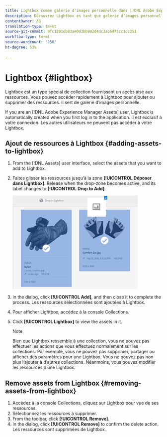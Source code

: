 ```yaml
---
title: Lightbox comme galerie d'images personnelle dans [!DNL Adobe Experience Manager Assets].
description: Découvrez Lightbox en tant que galerie d’images personnelle dans Adobe Experience Manager Assets].
contentOwner: AG
translation-type: tm+mt
source-git-commit: 9fc1201db83ae0d3bb902d4dc3ab6d78cc1dc251
workflow-type: tm+mt
source-wordcount: '250'
ht-degree: 53%

---
```



# Lightbox {#lightbox}

Lightbox est un type spécial de collection fournissant un accès aisé aux ressources. Vous pouvez accéder rapidement à Lightbox pour ajouter ou supprimer des ressources. Il sert de galerie d’images personnelle.

If you are an [!DNL Adobe Experience Manager Assets] user, Lightbox is automatically created when you first log in to the application. Il est exclusif à votre connexion. Les autres utilisateurs ne peuvent pas accéder à votre Lightbox.

## Ajout de ressources à Lightbox {#adding-assets-to-lightbox}

1. From the [!DNL Assets] user interface, select the assets that you want to add to Lightbox.
1. Faites glisser les ressources jusqu’à la zone **[!UICONTROL Déposer dans Lightbox]**. Release when the drop-zone becomes active, and its label changes to **[!UICONTROL Drop to Add]**.

   ![add_to_lightbox](assets/add_to_lightbox.png)

1. In the dialog, click **[!UICONTROL Add]**, and then close it to complete the process. Les ressources sélectionnées sont ajoutées à Lightbox.
1. Pour afficher Lightbox, accédez à la console Collections.
1. Click **[!UICONTROL Lightbox]** to view the assets in it.

   >[!NOTE]
   >
   >Bien que Lightbox ressemble à une collection, vous ne pouvez pas effectuer les actions que vous effectuez normalement sur les collections. Par exemple, vous ne pouvez pas supprimer, partager ou afficher des paramètres pour une Lightbox. Vous ne pouvez pas non plus l’ajouter à d’autres collections. Néanmoins, vous pouvez modifier les ressources d’une Lightbox.

## Remove assets from Lightbox {#removing-assets-from-lightbox}

1. Accédez à la console Collections, cliquez sur Lightbox pour vue de ses ressources.
1. Sélectionnez les ressources à supprimer.
1. From the toolbar, click **[!UICONTROL Remove]**.
1. In the dialog, click **[!UICONTROL Remove]** to confirm the delete action. Les ressources sont supprimées de Lightbox.
